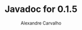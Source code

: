 ---
title: Javadoc for 0.1.5
author: Alexandre Carvalho
menu_title: 0.1.5
category: javadoc_docs
layout: iframe
iframe_url: /docs/0.1.5/site/apidocs/index.html
order: 4
---